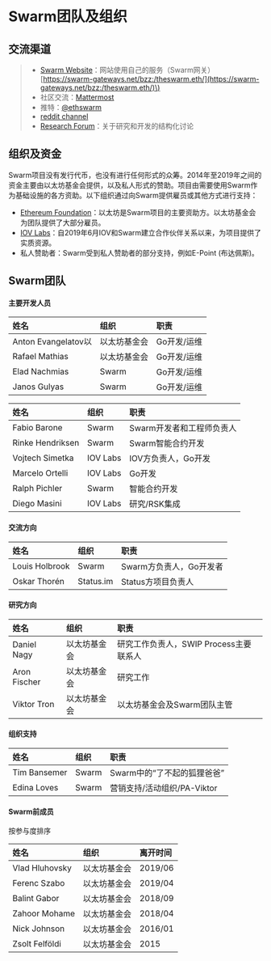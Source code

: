 # Swarm团队及组织

## 交流渠道

> * [Swarm Website](http://swarm.ethereum.org/)：网站使用自己的服务（Swarm网关） [https://swarm-gateways.net/bzz:/theswarm.eth/](https://swarm-gateways.net/bzz:/theswarm.eth/)\)
> * 社区交流：[Mattermost](https://beehive.ethswarm.org/)
> * 推特：[@ethswarm](https://twitter.com/ethswarm)
> * [reddit channel](https://www.reddit.com/r/ethswarm/)
> * [Research Forum](https://swarmresear.ch/)：关于研究和开发的结构化讨论

## 组织及资金

Swarm项目没有发行代币，也没有进行任何形式的众筹。2014年至2019年之间的资金主要由以太坊基金会提供，以及私人形式的赞助。项目由需要使用Swarm作为基础设施的各方资助。以下组织通过向Swarm提供雇员或其他方式进行支持：

* [Ethereum Foundation](https://www.ethereum.org/)：以太坊是Swarm项目的主要资助方。以太坊基金会为团队提供了大部分雇员。
* [IOV Labs](https://iovlabs.org/)：自2019年6月IOV和Swarm建立合作伙伴关系以来，为项目提供了实质资源。
* 私人赞助者：S​​warm受到私人赞助者的部分支持，例如E-Point \(布达佩斯\)。

## Swarm团队

#### 主要开发人员

| 姓名 | 组织 | 职责 |
| :--- | :--- | :--- |
| Anton Evangelatov以 | 以太坊基金会 | Go开发/运维 |
| Rafael Mathias | 以太坊基金会 | Go开发/运维 |
| Elad Nachmias | Swarm | Go开发/运维 |
| Janos Gulyas | Swarm | Go开发/运维 |

| 姓名                               | 组织                | 职责 |
| :--- | :--- | :--- |
| Fabio Barone | Swarm | Swarm开发者和工程师负责人 |
| Rinke Hendriksen | Swarm | Swarm智能合约开发 |
| Vojtech Simetka | IOV Labs | IOV方负责人，Go开发 |
| Marcelo Ortelli | IOV Labs | Go开发 |
| Ralph Pichler | Swarm | 智能合约开发 |
| Diego Masini | IOV Labs | 研究/RSK集成 |

#### 交流方向

| 姓名 | 组织 | 职责 |
| :--- | :--- | :--- |
| Louis Holbrook | Swarm | Swarm方负责人，Go开发者 |
| Oskar Thorén | Status.im | Status方项目负责人 |

#### 研究方向

| 姓名                   | 组织                      | 职责 |
| :--- | :--- | :--- |
| Daniel Nagy | 以太坊基金会 | 研究工作负责人，SWIP Process主要联系人 |
| Aron Fischer | 以太坊基金会 | 研究工作 |
| Viktor Tron | 以太坊基金会 | 以太坊基金会及Swarm团队主管 |

#### 组织支持

| 姓名 | 组织 | 职责 |
| :--- | :--- | :--- |
| Tim Bansemer | Swarm | Swarm中的“了不起的狐狸爸爸” |
| Edina Loves | Swarm | 营销支持/活动组织/PA-Viktor |

#### Swarm前成员

按参与度排序

| 姓名 | 组织 | 离开时间 |
| :--- | :--- | :--- |
| Vlad Hluhovsky | 以太坊基金会 | 2019/06 |
| Ferenc Szabo | 以太坊基金会 | 2019/04 |
| Balint Gabor | 以太坊基金会 | 2018/09 |
| Zahoor Mohame | 以太坊基金会 | 2018/04 |
| Nick Johnson | 以太坊基金会 | 2016/01 |
| Zsolt Felföldi | 以太坊基金会 | 2015 |


